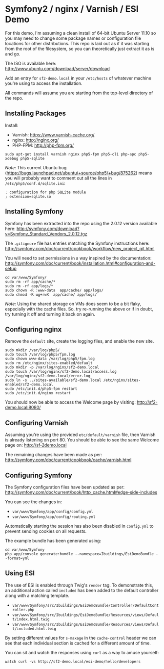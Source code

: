 Symfony2 / nginx / Varnish / ESI Demo
=====================================

For this demo, I'm assuming a clean install of 64-bit Ubuntu Server 11.10 so you
may need to change some package names or configuration file locations for other
distributions. This repo is laid out as if it was starting from the root of the
filesystem, so you can theoretically just extract it as is and go.

The ISO is available here: http://www.ubuntu.com/download/server/download

Add an entry for `sf2-demo.local` in your `/etc/hosts` of whatever machine
you're using to access the installation.

All commands will assume you are starting from the top-level directory of the
repo.

Installing Packages
-------------------

Install:

* Varnish: https://www.varnish-cache.org/
* nginx: http://nginx.org/
* PHP-FPM: http://php-fpm.org/

```
sudo apt-get install varnish nginx php5-fpm php5-cli php-apc php5-xdebug php5-sqlite
```

*Note:* This current Ubuntu bug
(https://bugs.launchpad.net/ubuntu/+source/php5/+bug/875262) means you will
probably want to comment out all the lines in `/etc/php5/conf.d/sqlite.ini`:

```
; configuration for php SQLite module
; extension=sqlite.so
```

Installing Symfony
------------------

Symfony has been extracted into the repo using the 2.0.12 version available
here: http://symfony.com/download?v=Symfony_Standard_Vendors_2.0.12.tgz

The `.gitignore` file has entries matching the Symfony instructions here:
http://symfony.com/doc/current/cookbook/workflow/new_project_git.html

You will need to set permissions in a way inspired by the documentation:
http://symfony.com/doc/current/book/installation.html#configuration-and-setup

```
cd var/www/Symfony/
sudo rm -rf app/cache/*
sudo rm -rf app/logs/*
sudo chown -R :www-data  app/cache/ app/logs/
sudo chmod -R ug+rwX  app/cache/ app/logs/
```

*Note:* Using the shared storage on VMs does seem to be a bit flaky, especially
with the cache files. So, try re-running the above or if in doubt, try turning
it off and turning it back on again.

Configuring nginx
-----------------

Remove the `default` site, create the logging files, and enable the new site.

```
sudo mkdir /var/log/php5/
sudo touch /var/log/php5/fpm.log
sudo chown www-data /var/log/php5/fpm.log
sudo rm /etc/nginx/sites-enabled/default
sudo mkdir -p /var/log/nginx/sf2-demo.local
sudo touch /var/log/nginx/sf2-demo.local/access.log /var/log/nginx/sf2-demo.local/error.log
sudo ln -s ../sites-available/sf2-demo.local /etc/nginx/sites-enabled/sf2-demo.local
sudo /etc/init.d/php5-fpm restart
sudo /etc/init.d/nginx restart
```

You should now be able to access the Welcome page by visiting: http://sf2-demo.local:8080/

Configuring Varnish
-------------------

Assuming you're using the provided `etc/default/varnish` file, then Varnish is
already listening on port 80. You should be able to see the same Welcome page
on: http://sf-2demo.local

The remaining changes have been made as per:
http://symfony.com/doc/current/cookbook/cache/varnish.html

Configuring Symfony
-------------------

The Symfony configuration files have been updated as per:
http://symfony.com/doc/current/book/http_cache.html#edge-side-includes

You can see the changes in:

* `var/www/Symfony/app/config/config.yml`
* `var/www/Symfony/app/config/routing.yml`

Automatically starting the session has also been disabled in `config.yml` to
prevent sending cookies on all requests.

The example bundle has been generated using:

```
cd var/www/Symfony
php app/console generate:bundle --namespace=Ibuildings/EsiDemoBundle --format=yml
```

Using ESI
---------

The use of ESI is enabled through Twig's `render` tag. To demonstrate this, an
additional action called `included` has been added to the default controller along with a matching
template.

* `var/www/Symfony/src/Ibuildings/EsiDemoBundle/Controller/DefaultController.php`
* `var/www/Symfony/src/Ibuildings/EsiDemoBundle/Resources/views/Default/index.html.twig`
* `var/www/Symfony/src/Ibuildings/EsiDemoBundle/Resources/views/Default/included.html.twig`

By setting different values for `s-maxage` in the `cache-control` header we can
see that each individual section is cached for a different amount of time.

You can sit and watch the responses using `curl` as a way to amuse yourself:

```
watch curl -vs http://sf2-demo.local/esi-demo/hello/developers
```

